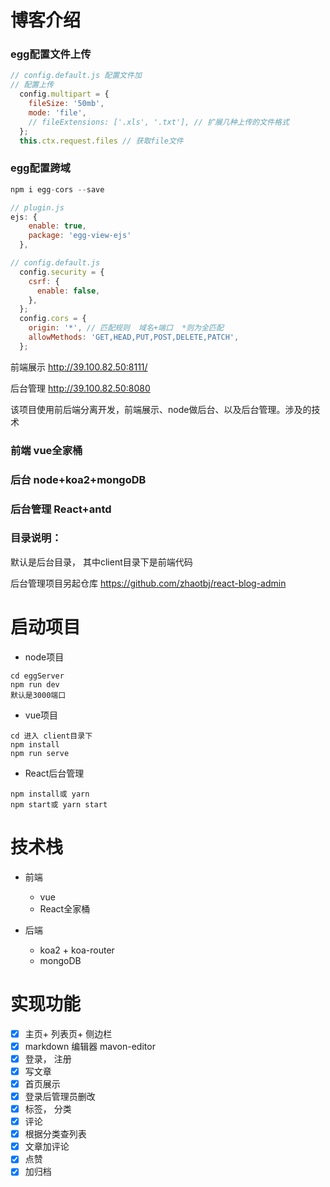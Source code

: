 # 博客介绍
### egg配置文件上传
```javascript
// config.default.js 配置文件加
// 配置上传
  config.multipart = {
    fileSize: '50mb',
    mode: 'file',
    // fileExtensions: ['.xls', '.txt'], // 扩展几种上传的文件格式
  };
  this.ctx.request.files // 获取file文件
```
### egg配置跨域
```javascript
npm i egg-cors --save

// plugin.js
ejs: {
    enable: true,
    package: 'egg-view-ejs'
  },

// config.default.js
  config.security = {
    csrf: {
      enable: false,
    },
  };
  config.cors = {
    origin: '*', // 匹配规则  域名+端口  *则为全匹配
    allowMethods: 'GET,HEAD,PUT,POST,DELETE,PATCH',
  };
```

前端展示 http://39.100.82.50:8111/


后台管理 http://39.100.82.50:8080

该项目使用前后端分离开发，前端展示、node做后台、以及后台管理。涉及的技术

### 前端 vue全家桶

### 后台 node+koa2+mongoDB
### 后台管理 React+antd  

### 目录说明：
 默认是后台目录， 其中client目录下是前端代码

后台管理项目另起仓库 https://github.com/zhaotbj/react-blog-admin 

# 启动项目
- node项目
```
cd eggServer
npm run dev 
默认是3000端口
```
- vue项目
```
cd 进入 client目录下
npm install
npm run serve
```
- React后台管理
```
npm install或 yarn
npm start或 yarn start
```

# 技术栈
- 前端
  + vue 
  + React全家桶

- 后端
  + koa2 + koa-router
  + mongoDB 

# 实现功能

- [x] 主页+ 列表页+ 侧边栏
- [x] markdown 编辑器 mavon-editor
- [x] 登录， 注册
- [x] 写文章
- [x] 首页展示
- [x] 登录后管理员删改
- [x] 标签， 分类
- [x] 评论
- [x] 根据分类查列表
- [x] 文章加评论
- [x] 点赞
- [x] 加归档